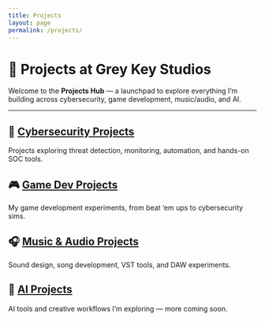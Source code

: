```yaml
---
title: Projects
layout: page
permalink: /projects/
---
```


# 🧠 Projects at Grey Key Studios

Welcome to the **Projects Hub** — a launchpad to explore everything I’m building across cybersecurity, game development, music/audio, and AI.

---

## 🚨 [Cybersecurity Projects](/cybersecurity/)
Projects exploring threat detection, monitoring, automation, and hands-on SOC tools.

## 🎮 [Game Dev Projects](/game-dev/)
My game development experiments, from beat ‘em ups to cybersecurity sims.

## 🎧 [Music & Audio Projects](/music/)
Sound design, song development, VST tools, and DAW experiments.

## 🤖 [AI Projects](/ai/)
AI tools and creative workflows I’m exploring — more coming soon.
